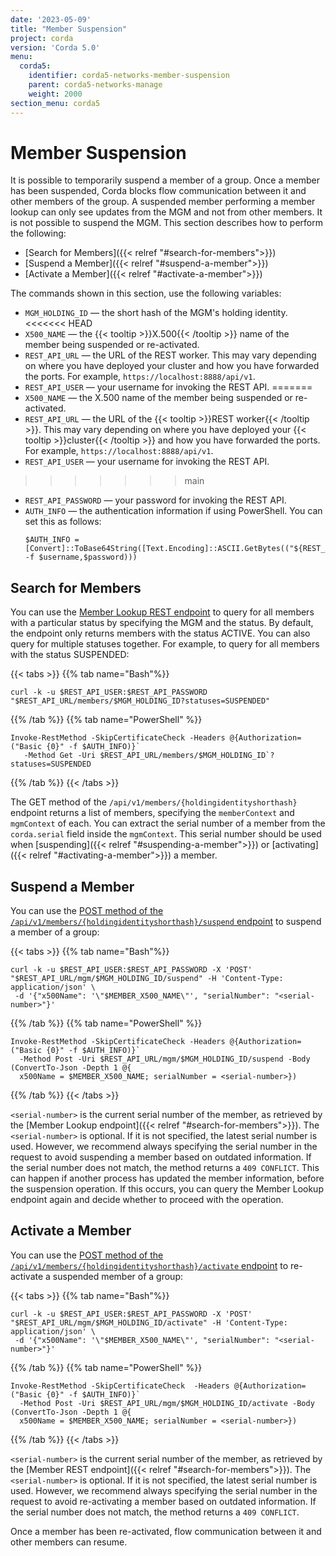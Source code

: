 ```yaml
---
date: '2023-05-09'
title: "Member Suspension"
project: corda
version: 'Corda 5.0'
menu:
  corda5:
    identifier: corda5-networks-member-suspension
    parent: corda5-networks-manage
    weight: 2000
section_menu: corda5
---
```

# Member Suspension
It is possible to temporarily suspend a member of a group. Once a member has been suspended, Corda blocks flow communication between it and other members of the group. A suspended member performing a member lookup can only see updates from the MGM and not from other members. It is not possible to suspend the MGM. This section describes how to perform the following:
* [Search for Members]({{< relref "#search-for-members">}})
* [Suspend a Member]({{< relref "#suspend-a-member">}})
* [Activate a Member]({{< relref "#activate-a-member">}})

The commands shown in this section, use the following variables:
* `MGM_HOLDING_ID` — the short hash of the MGM's holding identity.
<<<<<<< HEAD
* `X500_NAME` — the {{< tooltip >}}X.500{{< /tooltip >}} name of the member being suspended or re-activated.
* `REST_API_URL` — the URL of the REST worker. This may vary depending on where you have deployed your cluster and how you have forwarded the ports. For example, `https://localhost:8888/api/v1`.
* `REST_API_USER` — your username for invoking the REST API.
=======
* `X500_NAME` — the X.500 name of the member being suspended or re-activated.
* `REST_API_URL` — the URL of the {{< tooltip >}}REST worker{{< /tooltip >}}. This may vary depending on where you have deployed your {{< tooltip >}}cluster{{< /tooltip >}} and how you have forwarded the ports. For example, `https://localhost:8888/api/v1`.
* `REST_API_USER` — your username for invoking the REST API. 
>>>>>>> main
* `REST_API_PASSWORD` — your password for invoking the REST API.
* `AUTH_INFO` — the authentication information if using PowerShell. You can set this as follows:
   ```
   $AUTH_INFO = [Convert]::ToBase64String([Text.Encoding]::ASCII.GetBytes(("${REST_API_USER}:${REST_API_PASSWORD}" -f $username,$password)))
   ```

## Search for Members

You can use the [Member Lookup REST endpoint](../../reference/rest-api/C5_OpenAPI.html#tag/Member-Lookup-API) to query for all members with a particular status by specifying the MGM and the status. By default, the endpoint only returns members with the status ACTIVE. You can also query for multiple statuses together. For example, to query for all members with the status SUSPENDED:

{{< tabs >}}
{{% tab name="Bash"%}}
```shell
curl -k -u $REST_API_USER:$REST_API_PASSWORD "$REST_API_URL/members/$MGM_HOLDING_ID?statuses=SUSPENDED"
```
{{% /tab %}}
{{% tab name="PowerShell" %}}
```shell
Invoke-RestMethod -SkipCertificateCheck -Headers @{Authorization=("Basic {0}" -f $AUTH_INFO)}`
   -Method Get -Uri $REST_API_URL/members/$MGM_HOLDING_ID`?statuses=SUSPENDED
```
{{% /tab %}}
{{< /tabs >}}

The GET method of the `/api/v1/members/{holdingidentityshorthash}` endpoint returns a list of members, specifying the `memberContext` and `mgmContext` of each. You can extract the serial number of a member from the `corda.serial` field inside the `mgmContext`. This serial number should be used when [suspending]({{< relref "#suspending-a-member">}}) or [activating]({{< relref "#activating-a-member">}}) a member.

## Suspend a Member

You can use the <a href="../../reference/rest-api/C5_OpenAPI.html#tag/MGM-API/operation/post_mgm__holdingidentityshorthash__suspend">POST method of the `/api/v1/members/{holdingidentityshorthash}/suspend` endpoint</a> to suspend a member of a group:

{{< tabs >}}
{{% tab name="Bash"%}}
```shell
curl -k -u $REST_API_USER:$REST_API_PASSWORD -X 'POST' "$REST_API_URL/mgm/$MGM_HOLDING_ID/suspend" -H 'Content-Type: application/json' \
 -d '{"x500Name": '\"$MEMBER_X500_NAME\"', "serialNumber": "<serial-number>"}'
```
{{% /tab %}}
{{% tab name="PowerShell" %}}
```shell
Invoke-RestMethod -SkipCertificateCheck -Headers @{Authorization=("Basic {0}" -f $AUTH_INFO)}`
  -Method Post -Uri $REST_API_URL/mgm/$MGM_HOLDING_ID/suspend -Body (ConvertTo-Json -Depth 1 @{
  x500Name = $MEMBER_X500_NAME; serialNumber = <serial-number>})
```
{{% /tab %}}
{{< /tabs >}}

`<serial-number>` is the current serial number of the member, as retrieved by the [Member Lookup endpoint]({{< relref "#search-for-members">}}). The `<serial-number>` is optional. If it is not specified, the latest serial number is used. However, we recommend always specifying the serial number in the request to avoid suspending a member based on outdated information. If the serial number does not match, the method returns a `409 CONFLICT`. This can happen if another process has updated the member information, before the suspension operation. If this occurs, you can query the Member Lookup endpoint again and decide whether to proceed with the operation.

## Activate a Member

You can use the <a href="../../reference/rest-api/C5_OpenAPI.html#tag/MGM-API/operation/post_mgm__holdingidentityshorthash__activate">POST method of the `/api/v1/members/{holdingidentityshorthash}/activate` endpoint</a> to re-activate a suspended member of a group:

{{< tabs >}}
{{% tab name="Bash"%}}
```shell
curl -k -u $REST_API_USER:$REST_API_PASSWORD -X 'POST' "$REST_API_URL/mgm/$MGM_HOLDING_ID/activate" -H 'Content-Type: application/json' \
 -d '{"x500Name": '\"$MEMBER_X500_NAME\"', "serialNumber": "<serial-number>"}'
```
{{% /tab %}}
{{% tab name="PowerShell" %}}
```shell
Invoke-RestMethod -SkipCertificateCheck  -Headers @{Authorization=("Basic {0}" -f $AUTH_INFO)}`
  -Method Post -Uri $REST_API_URL/mgm/$MGM_HOLDING_ID/activate -Body (ConvertTo-Json -Depth 1 @{
  x500Name = $MEMBER_X500_NAME; serialNumber = <serial-number>})
```
{{% /tab %}}
{{< /tabs >}}

`<serial-number>` is the current serial number of the member, as retrieved by the [Member REST endpoint]({{< relref "#search-for-members">}}). The `<serial-number>` is optional. If it is not specified, the latest serial number is used. However, we recommend always specifying the serial number in the request to avoid re-activating a member based on outdated information. If the serial number does not match, the method returns a `409 CONFLICT`.

 Once a member has been re-activated, flow communication between it and other members can resume.
